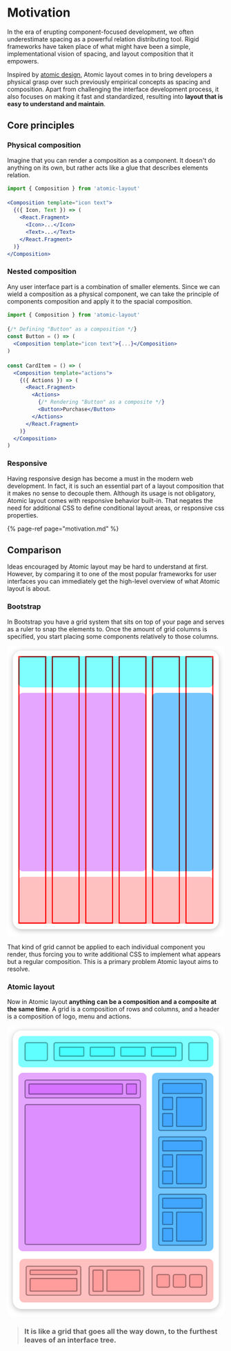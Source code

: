 # Motivation

In the era of erupting component-focused development, we often underestimate spacing as a powerful relation distributing tool. Rigid frameworks have taken place of what might have been a simple, implementational vision of spacing, and layout composition that it empowers.

Inspired by [atomic design](http://bradfrost.com/blog/post/atomic-web-design), Atomic layout comes in to bring developers a physical grasp over such previously empirical concepts as spacing and composition. Apart from challenging the interface development process, it also focuses on making it fast and standardized, resulting into **layout that is easy to understand and maintain**.

## Core principles

### Physical composition

Imagine that you can render a composition as a component. It doesn't do anything on its own, but rather acts like a glue that describes elements relation.

```jsx
import { Composition } from 'atomic-layout'

<Composition template="icon text">
  {({ Icon, Text }) => (
    <React.Fragment>
      <Icon>...</Icon>
      <Text>...</Text>
    </React.Fragment>
  )}
</Composition>
```

### Nested composition

Any user interface part is a combination of smaller elements. Since we can wield a composition as a physical component, we can take the principle of components composition and apply it to the spacial composition.

```jsx
import { Composition } from 'atomic-layout'

{/* Defining "Button" as a composition */}
const Button = () => (
  <Composition template="icon text">{...}</Composition>
)

const CardItem = () => (
  <Composition template="actions">
    {({ Actions }) => (
      <React.Fragment>
        <Actions>
          {/* Rendering "Button" as a composite */}
          <Button>Purchase</Button>
        </Actions>
      </React.Fragment>
    )}
  </Composition>
)
```

### Responsive

Having responsive design has become a must in the modern web development. In fact, it is such an essential part of a layout composition that it makes no sense to decouple them. Although its usage is not obligatory, Atomic layout comes with responsive behavior built-in. That negates the need for additional CSS to define conditional layout areas, or responsive css properties.

{% page-ref page="motivation.md" %}

## Comparison

Ideas encouraged by Atomic layout may be hard to understand at first. However, by comparing it to one of the most popular frameworks for user interfaces you can immediately get the high-level overview of what Atomic layout is about.

### Bootstrap

In Bootstrap you have a grid system that sits on top of your page and serves as a ruler to snap the elements to. Once the amount of grid columns is specified, you start placing some components relatively to those columns.

![Bootstrap grid visualization](../.gitbook/assets/bootstrap-grid%20%283%29.png)

That kind of grid cannot be applied to each individual component you render, thus forcing you to write additional CSS to implement what appears but a regular composition. This is a primary problem Atomic layout aims to resolve.

### Atomic layout

Now in Atomic layout **anything** **can be a composition and a composite at the same time**. A grid is a composition of rows and columns, and a header is a composition of logo, menu and actions.

![Atomic layout visualization](../.gitbook/assets/atomic-layout%20%282%29.png)

> ### It is like a grid that goes all the way down, to the furthest leaves of an interface tree.


